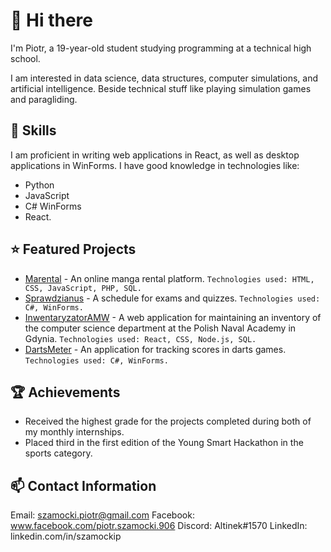 # 👋 Hi there 

<!--
**SzamockiP/SzamockiP** is a ✨ _special_ ✨ repository because its `README.md` (this file) appears on your GitHub profile.

Here are some ideas to get you started:

- 🔭 I’m currently working on ...
- 🌱 I’m currently learning ...
- 👯 I’m looking to collaborate on ...
- 🤔 I’m looking for help with ...
- 💬 Ask me about ...
- 📫 How to reach me: ...
- 😄 Pronouns: ...
- ⚡ Fun fact: ...
-->

I'm Piotr, a 19-year-old student studying programming at a technical high school. 

I am interested in data science, data structures, computer simulations, and artificial intelligence. 
Beside technical stuff like playing simulation games and paragliding.

## 💪 Skills
I am proficient in writing web applications in React, as well as desktop applications in WinForms.
I have good knowledge in technologies like: 
- Python
- JavaScript
- C# WinForms
- React.

## ⭐ Featured Projects
- [Marental](https://github.com/SzamockiP/Marental) - An online manga rental platform. ` Technologies used: HTML, CSS, JavaScript, PHP, SQL. `
- [Sprawdzianus](https://github.com/SzamockiP/Sprawdzianus) - A schedule for exams and quizzes. ` Technologies used: C#, WinForms. `
- [InwentaryzatorAMW](https://github.com/SzamockiP/InwentaryzatorAMW) - A web application for maintaining an inventory of the computer science department at the Polish Naval Academy in Gdynia. ` Technologies used: React, CSS, Node.js, SQL. `
- [DartsMeter](https://github.com/SzamockiP/DartsMeter) - An application for tracking scores in darts games. ` Technologies used: C#, WinForms. `
## 🏆 Achievements
- Received the highest grade for the projects completed during both of my monthly internships.
- Placed third in the first edition of the Young Smart Hackathon in the sports category.
## 📫 Contact Information
Email: szamocki.piotr@gmail.com
Facebook: www.facebook.com/piotr.szamocki.906
Discord: Altinek#1570
LinkedIn: linkedin.com/in/szamockip
